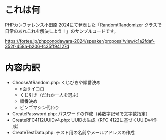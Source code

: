 # これは何
PHPカンファレンス小田原 2024にて発表した「Random\Randomizer クラスで日常のあれこれを解決しよう！」のサンプルコードです。

https://fortee.jp/phpconodawara-2024/speaker/proposal/view/c1a2fdaf-352f-458a-b206-fc35ff94127d

# 内容内訳
- ChooseAtRandom.php: くじびきや順番決め
    - n面サイコロ
    - くじ引き（だれか一人を選ぶ）
    - 順番決め
    - ビンゴマシン代わり
- CreatePassword.php: パスワードの作成（英数字記号で文字数指定）
- CreateRFC4112UUIDv4.php: UUIDの生成（RFC 4122に基づくUUIDv4作成）
- CreateTestData.php: テスト用の名前やメールアドレスの作成